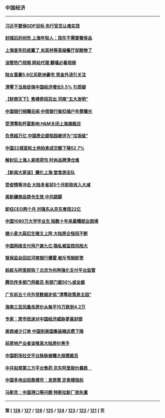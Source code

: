 ### 中国经济
---
#### [习近平要保GDP目标 央行官员认难实现](../../pages/ncid283/n13767737.md?06270445) 
#### [封城后的创伤 上海年轻人：现在不需要奢侈品](../../pages/ncid283/n13767076.md?06270445) 
#### [上海宣布抗疫赢了 米其林等高端餐厅却赔惨了](../../pages/ncid283/n13767428.md?06270445) 
#### [油管热门视频 网站代理 翻墙必看视频](http://209.222.30.114:81/youtube.html?06270445)
#### [陆女富豪5.6亿买欧洲豪宅 资金外流引关注](../../pages/ncid283/n13767225.md?06270445) 
#### [清零下当局促保中国经济增长5.5% 引质疑](../../pages/ncid283/n13767075.md?06270445) 
#### [【财商天下】售楼奇招百出 河南“五大发明”](../../pages/ncid283/n13766878.md?06270445) 
#### [中国银行频曝丑闻 中信银行偷扣储户年费曝光](../../pages/ncid283/n13766967.md?06270445) 
#### [受清零和杯葛影响 H&M关闭上海旗舰店](../../pages/ncid283/n13766908.md?06270445) 
#### [负债超万亿 中国房企碧桂园被评为“垃圾级”](../../pages/ncid283/n13766919.md?06270445) 
#### [中国22城首轮土地拍卖成交额下降52.7%](../../pages/ncid283/n13766802.md?06270445) 
#### [解封后上海人紧捂荷包 时尚品牌清仓难](../../pages/ncid283/n13766680.md?06270445) 
#### [【新闻大家谈】魔化上海 堂食游击队](../../pages/ncid283/n13766703.md?06270445) 
#### [受疫情等冲击 大陆多省前5个月财政收入大减](../../pages/ncid283/n13766608.md?06270445) 
#### [美新疆商品禁令生效 中共跳脚](../../pages/ncid283/n13766308.md?06270445) 
#### [卸任CEO两个月 刘强东从京东套现22亿](../../pages/ncid283/n13766494.md?06270445) 
#### [中国1080万大学毕业生 陷数十年来最糟就业困境](../../pages/ncid283/n13765911.md?06270445) 
#### [继小麦大蒜后生猪又上阵 大陆房企怪招不断](../../pages/ncid283/n13766037.md?06270445) 
#### [中国网络支付用户逾九亿 隐私被监控风险大](../../pages/ncid283/n13766166.md?06270445) 
#### [银保监会回应河南银行爆雷 被斥甩锅卸责](../../pages/ncid283/n13765974.md?06270445) 
#### [蚂蚁与阿里脱钩？北京为何再强化支付平台监管](../../pages/ncid283/n13765997.md?06270445) 
#### [腾讯传多部门将裁员 有部门裁50%或全裁](../../pages/ncid283/n13766047.md?06270445) 
#### [广东前五个月外贸数据走低“清零政策是主因”](../../pages/ncid283/n13765833.md?06270445) 
#### [海南三亚凤凰岛房价从每平15万跌到4.2万](../../pages/ncid283/n13765703.md?06270445) 
#### [专家：房市低迷对中国经济威胁更甚封锁](../../pages/ncid283/n13765712.md?06270445) 
#### [美商减少订单 中国到美国集装箱运费下降](../../pages/ncid283/n13765508.md?06270445) 
#### [前房地产业者谈推高大陆房价黑手](../../pages/ncid283/n13765393.md?06270445) 
#### [中国职场社交平台脉脉被曝大规模裁员](../../pages/ncid283/n13765400.md?06270445) 
#### [中共拟禁第三方平台售药 京东阿里股价暴跌　](../../pages/ncid283/n13765301.md?06270445) 
#### [中国多地出招救楼市：发房票 定卖楼指标](../../pages/ncid283/n13765324.md?06270445) 
#### [马斯克：中国港口等问题 特斯拉新厂损失重](../../pages/ncid283/n13765364.md?06270445) 

---
#### 第 [ [128](./128.md?06270445) / [127](./127.md?06270445) / [126](./126.md?06270445) / [125](./125.md?06270445) / [124](./124.md?06270445) / [123](./123.md?06270445) / [122](./122.md?06270445) / [121](./121.md?06270445) ] 页
